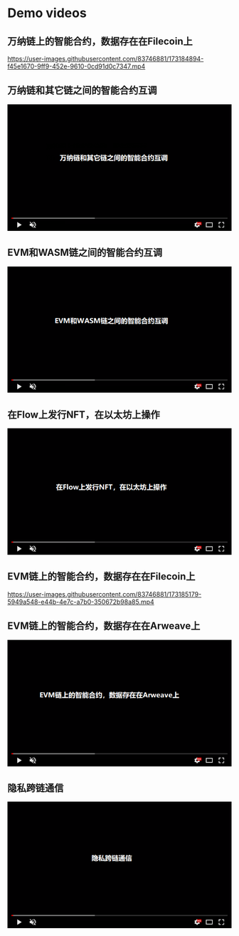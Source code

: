 # Demo videos

## 万纳链上的智能合约，数据存在在Filecoin上
https://user-images.githubusercontent.com/83746881/173184894-f45e1670-9ff9-452e-9610-0cd91d0c7347.mp4

## 万纳链和其它链之间的智能合约互调
[![万纳链和其它链之间的智能合约互调](https://github.com/wanxiang-blockchain/2022-Wanxiang-Blockchain-Spring-Hackathon-Dante-Network/blob/main/demo-video/image/%E4%B8%87%E7%BA%B3%E9%93%BE%E5%92%8C%E5%85%B6%E5%AE%83%E9%93%BE%E4%B9%8B%E9%97%B4%E7%9A%84%E6%99%BA%E8%83%BD%E5%90%88%E7%BA%A6%E4%BA%92%E8%B0%83.png)](https://wanxiang-dante.oss-cn-hangzhou.aliyuncs.com/venachain-other%20chains.mp4)

## EVM和WASM链之间的智能合约互调
[![EVM和WASM链之间的智能合约互调](https://github.com/wanxiang-blockchain/2022-Wanxiang-Blockchain-Spring-Hackathon-Dante-Network/blob/main/demo-video/image/EVM%E5%92%8CWASM%E9%93%BE%E4%B9%8B%E9%97%B4%E7%9A%84%E6%99%BA%E8%83%BD%E5%90%88%E7%BA%A6%E4%BA%92%E8%B0%83.png)](https://wanxiang-dante.oss-cn-hangzhou.aliyuncs.com/basic%20functions.mp4)

## 在Flow上发行NFT，在以太坊上操作
[![在Flow上发行NFT，在以太坊上操作](https://github.com/wanxiang-blockchain/2022-Wanxiang-Blockchain-Spring-Hackathon-Dante-Network/blob/main/demo-video/image/%E5%9C%A8Flow%E4%B8%8A%E5%8F%91%E8%A1%8CNFT%EF%BC%8C%E5%9C%A8%E4%BB%A5%E5%A4%AA%E5%9D%8A%E4%B8%8A%E6%93%8D%E4%BD%9C.png)](https://wanxiang-dante.oss-cn-hangzhou.aliyuncs.com/NFT%20on%20Flow%20extends%20to%20Opensea.mp4)

## EVM链上的智能合约，数据存在在Filecoin上
https://user-images.githubusercontent.com/83746881/173185179-5949a548-e44b-4e7c-a7b0-350672b98a85.mp4

## EVM链上的智能合约，数据存在在Arweave上
[![EVM链上的智能合约，数据存在在Arweave上](https://github.com/wanxiang-blockchain/2022-Wanxiang-Blockchain-Spring-Hackathon-Dante-Network/blob/main/demo-video/image/EVM%E9%93%BE%E4%B8%8A%E7%9A%84%E6%99%BA%E8%83%BD%E5%90%88%E7%BA%A6%EF%BC%8C%E6%95%B0%E6%8D%AE%E5%AD%98%E5%9C%A8%E5%9C%A8Arweave%E4%B8%8A.png)](https://wanxiang-dante.oss-cn-hangzhou.aliyuncs.com/Special%20router%20serves%20for%20storage%20on%20Arweave.mp4)

## 隐私跨链通信
[![隐私跨链通信](https://github.com/wanxiang-blockchain/2022-Wanxiang-Blockchain-Spring-Hackathon-Dante-Network/blob/main/demo-video/image/%E9%9A%90%E7%A7%81%E8%B7%A8%E9%93%BE%E9%80%9A%E4%BF%A1.png)](https://wanxiang-dante.oss-cn-hangzhou.aliyuncs.com/privacy-message.mp4)

